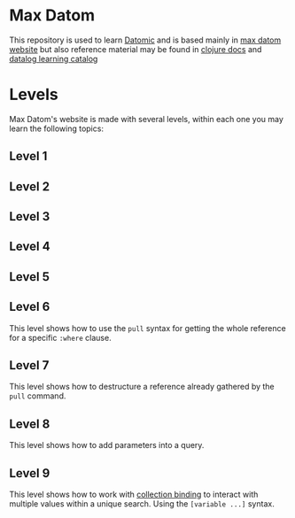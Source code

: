 # Max Datom

This repository is used to learn [Datomic](https://www.datomic.com/) and is based mainly
in [max datom website](https://max-datom.com/) but also reference material
may be found in [clojure docs](https://docs.datomic.com/cloud/)
and [datalog learning catalog](http://www.learndatalogtoday.org/)

# Levels

Max Datom's website is made with several levels, within each one you may learn the following topics:

## Level 1

## Level 2

## Level 3

## Level 4

## Level 5

## Level 6

This level shows how to use the `pull` syntax for getting the whole reference for a specific `:where` clause.

## Level 7

This level shows how to destructure a reference already gathered by the `pull` command.

## Level 8

This level shows how to add parameters into a query.

## Level 9

This level shows how to work
with [collection binding](https://docs.datomic.com/cloud/query/query-data-reference.html#collection-binding) to interact
with multiple values within a unique search. Using the `[variable ...]` syntax.